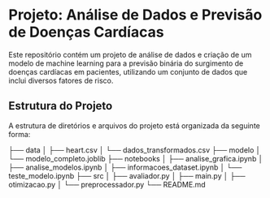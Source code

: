 # Projeto: Análise de Dados e Previsão de Doenças Cardíacas

Este repositório contém um projeto de análise de dados e criação de um modelo de machine learning para a previsão binária do surgimento de doenças cardíacas em pacientes, utilizando um conjunto de dados que inclui diversos fatores de risco.

## Estrutura do Projeto

A estrutura de diretórios e arquivos do projeto está organizada da seguinte forma:

├── data │ ├── heart.csv │ └── dados_transformados.csv ├── modelo │ └── modelo_completo.joblib ├── notebooks │ ├── analise_grafica.ipynb │ ├── analise_modelos.ipynb │ ├── informacoes_dataset.ipynb │ └── teste_modelo.ipynb ├── src │ ├── avaliador.py │ ├── main.py │ ├── otimizacao.py │ └── preprocessador.py └── README.md

